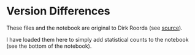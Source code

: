 # Version Differences

These files and the notebook are original to Dirk Roorda (see [source](https://github.com/ETCBC/bhsa/tree/master/programs)).

I have loaded them here to simply add statistical counts to the notebook (see the bottom of the notebook).
